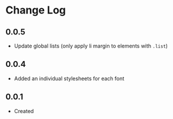 # Change Log

## 0.0.5

 * Update global lists (only apply li margin to elements with `.list`)

## 0.0.4

 * Added an individual stylesheets for each font

## 0.0.1

  * Created
